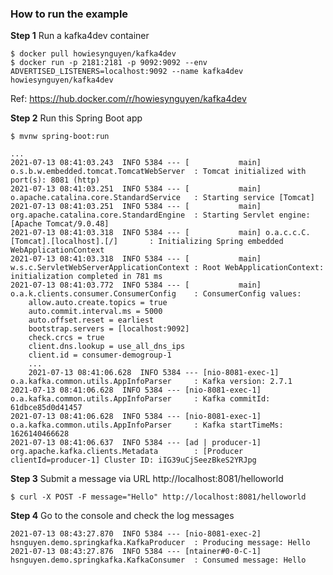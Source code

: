 ### How to run the example

**Step 1** Run a kafka4dev container 

	$ docker pull howiesynguyen/kafka4dev
	$ docker run -p 2181:2181 -p 9092:9092 --env ADVERTISED_LISTENERS=localhost:9092 --name kafka4dev howiesynguyen/kafka4dev

Ref: https://hub.docker.com/r/howiesynguyen/kafka4dev

**Step 2** Run this Spring Boot app

	$ mvnw spring-boot:run
	
	...
	2021-07-13 08:41:03.243  INFO 5384 --- [           main] o.s.b.w.embedded.tomcat.TomcatWebServer  : Tomcat initialized with port(s): 8081 (http)
	2021-07-13 08:41:03.251  INFO 5384 --- [           main] o.apache.catalina.core.StandardService   : Starting service [Tomcat]
	2021-07-13 08:41:03.251  INFO 5384 --- [           main] org.apache.catalina.core.StandardEngine  : Starting Servlet engine: [Apache Tomcat/9.0.48]
	2021-07-13 08:41:03.318  INFO 5384 --- [           main] o.a.c.c.C.[Tomcat].[localhost].[/]       : Initializing Spring embedded WebApplicationContext
	2021-07-13 08:41:03.318  INFO 5384 --- [           main] w.s.c.ServletWebServerApplicationContext : Root WebApplicationContext: initialization completed in 781 ms
	2021-07-13 08:41:03.772  INFO 5384 --- [           main] o.a.k.clients.consumer.ConsumerConfig    : ConsumerConfig values: 
		allow.auto.create.topics = true
		auto.commit.interval.ms = 5000
		auto.offset.reset = earliest
		bootstrap.servers = [localhost:9092]
		check.crcs = true
		client.dns.lookup = use_all_dns_ips
		client.id = consumer-demogroup-1
		...
		2021-07-13 08:41:06.628  INFO 5384 --- [nio-8081-exec-1] o.a.kafka.common.utils.AppInfoParser     : Kafka version: 2.7.1
	2021-07-13 08:41:06.628  INFO 5384 --- [nio-8081-exec-1] o.a.kafka.common.utils.AppInfoParser     : Kafka commitId: 61dbce85d0d41457
	2021-07-13 08:41:06.628  INFO 5384 --- [nio-8081-exec-1] o.a.kafka.common.utils.AppInfoParser     : Kafka startTimeMs: 1626140466628
	2021-07-13 08:41:06.637  INFO 5384 --- [ad | producer-1] org.apache.kafka.clients.Metadata        : [Producer clientId=producer-1] Cluster ID: iIG39uCjSeezBkeS2YRJpg

**Step 3** Submit a message via URL http://localhost:8081/helloworld

	$ curl -X POST -F message="Hello" http://localhost:8081/helloworld

**Step 4** Go to the console and check the log messages

	2021-07-13 08:43:27.870  INFO 5384 --- [nio-8081-exec-2] hsnguyen.demo.springkafka.KafkaProducer  : Producing message: Hello
	2021-07-13 08:43:27.876  INFO 5384 --- [ntainer#0-0-C-1] hsnguyen.demo.springkafka.KafkaConsumer  : Consumed message: Hello